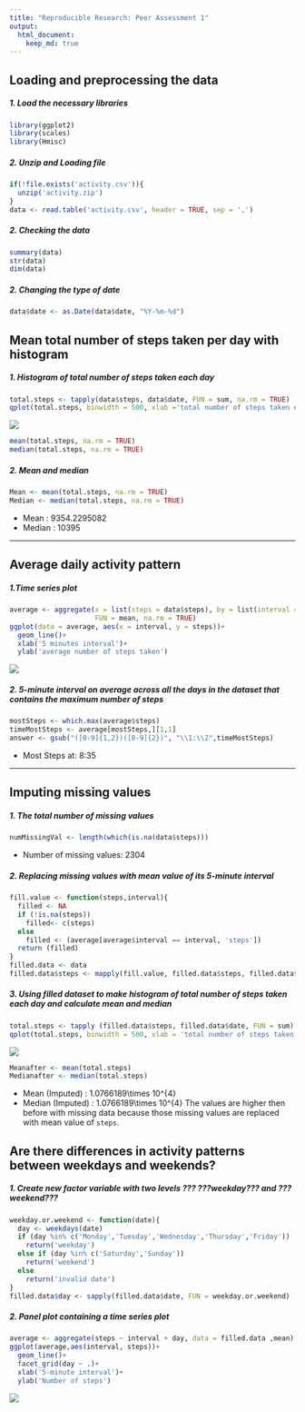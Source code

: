 ```yaml
---
title: "Reproducible Research: Peer Assessment 1"
output: 
  html_document:
    keep_md: true
---
```



## Loading and preprocessing the data
##### 1. Load the necessary libraries

```r
library(ggplot2)
library(scales)
library(Hmisc)
```
##### 2. Unzip and Loading file

```r
if(!file.exists('activity.csv')){
  unzip('activity.zip')
}
data <- read.table('activity.csv', header = TRUE, sep = ',')
```
##### 2. Checking the data

```r
summary(data)
str(data)
dim(data)
```
##### 2. Changing the type of date

```r
data$date <- as.Date(data$date, "%Y-%m-%d")
```
## Mean total number of steps taken per day with histogram
##### 1. Histogram of total number of steps taken each day

```r
total.steps <- tapply(data$steps, data$date, FUN = sum, na.rm = TRUE)
qplot(total.steps, binwidth = 500, xlab ='total number of steps taken each day', ylab = 'Frequency with binwidth = 500')
```

![](PA1_template_files/figure-html/total_steps_per_day-1.png)<!-- -->

```r
mean(total.steps, na.rm = TRUE)
median(total.steps, na.rm = TRUE)
```
##### 2. Mean and median

```r
Mean <- mean(total.steps, na.rm = TRUE)
Median <- median(total.steps, na.rm = TRUE)
```
* Mean     : 9354.2295082
* Median   : 10395

----

## Average daily activity pattern
##### 1.Time series plot

```r
average <- aggregate(x = list(steps = data$steps), by = list(interval = data$interval),
                     FUN = mean, na.rm = TRUE)
ggplot(data = average, aes(x = interval, y = steps))+
  geom_line()+
  xlab('5 minutes interval')+
  ylab('average number of steps taken')
```

![](PA1_template_files/figure-html/average_steps_taken-1.png)<!-- -->

##### 2. 5-minute interval on average across all the days in the dataset that contains the maximum number of steps

```r
mostSteps <- which.max(average$steps)
timeMostSteps <- average[mostSteps,][1,1]
answer <- gsub("([0-9]{1,2})([0-9]{2})", "\\1:\\2",timeMostSteps)
```
* Most Steps at: 8:35

----

## Imputing missing values
##### 1. The total number of missing values

```r
numMissingVal <- length(which(is.na(data$steps)))
```
* Number of missing values: 2304

##### 2. Replacing missing values with mean value of its 5-minute interval

```r
fill.value <- function(steps,interval){
  filled <- NA
  if (!is.na(steps))
    filled<- c(steps)
  else
    filled <- (average[average$interval == interval, 'steps'])
  return (filled)
}
filled.data <- data
filled.data$steps <- mapply(fill.value, filled.data$steps, filled.data$interval)
```
##### 3. Using filled dataset to make histogram of total number of steps taken each day and calculate mean and median

```r
total.steps <- tapply (filled.data$steps, filled.data$date, FUN = sum)
qplot(total.steps, binwidth = 500, xlab = 'total number of steps taken each day')
```

![](PA1_template_files/figure-html/total_steps_per_day_after_filling_missing_values-1.png)<!-- -->

```r
Meanafter <- mean(total.steps)
Medianafter <- median(total.steps)
```
* Mean (Imputed)    : 1.0766189\times 10^{4}
* Median (Imputed)  : 1.0766189\times 10^{4}
The values are higher then before with missing data because those missing values are replaced with mean value of `steps`.

## Are there differences in activity patterns between weekdays and weekends?
##### 1. Create new factor variable with two levels ??? ???weekday??? and ???weekend???

```r
weekday.or.weekend <- function(date){
  day <- weekdays(date)
  if (day %in% c('Monday','Tuesday','Wednesday','Thursday','Friday'))
    return('weekday')
  else if (day %in% c('Saturday','Sunday'))
    return('weekend')
  else
    return('invalid date')
}
filled.data$day <- sapply(filled.data$date, FUN = weekday.or.weekend)
```
##### 2. Panel plot containing a time series plot

```r
average <- aggregate(steps ~ interval + day, data = filled.data ,mean)
ggplot(average,aes(interval, steps))+
  geom_line()+
  facet_grid(day ~ .)+
  xlab('5-minute interval')+
  ylab('Number of steps')
```

![](PA1_template_files/figure-html/steps_Vs_interval_on_weekday_and_weekend-1.png)<!-- -->

